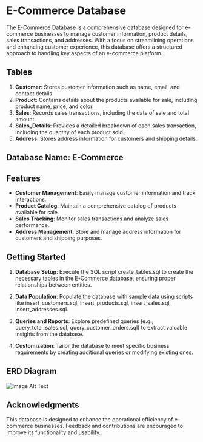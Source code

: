 # E-Commerce Database

The E-Commerce Database is a comprehensive database designed for e-commerce businesses to manage customer information, product details, sales transactions, and addresses. With a focus on streamlining operations and enhancing customer experience, this database offers a structured approach to handling key aspects of an e-commerce platform.

## Tables

1. **Customer**: Stores customer information such as name, email, and contact details.
2. **Product**: Contains details about the products available for sale, including product name, price, and color.
3. **Sales**: Records sales transactions, including the date of sale and total amount.
4. **Sales_Details**: Provides a detailed breakdown of each sales transaction, including the quantity of each product sold.
5. **Address**: Stores address information for customers and shipping details.

## Database Name: E-Commerce

## Features

- **Customer Management**: Easily manage customer information and track interactions.
- **Product Catalog**: Maintain a comprehensive catalog of products available for sale.
- **Sales Tracking**: Monitor sales transactions and analyze sales performance.
- **Address Management**: Store and manage address information for customers and shipping purposes.

## Getting Started

1. **Database Setup**: Execute the SQL script create_tables.sql to create the necessary tables in the E-Commerce database, ensuring proper relationships between entities.

2. **Data Population**: Populate the database with sample data using scripts like insert_customers.sql, insert_products.sql, insert_sales.sql, insert_addresses.sql.

3. **Queries and Reports**: Explore predefined queries (e.g., query_total_sales.sql, query_customer_orders.sql) to extract valuable insights from the database.

4. **Customization**: Tailor the database to meet specific business requirements by creating additional queries or modifying existing ones.

## ERD Diagram
 ![Image Alt Text]([image_url](https://github.com/davoodoli/ecommerse/blob/master/ERD.png))

## Acknowledgments

This database is designed to enhance the operational efficiency of e-commerce businesses. Feedback and contributions are encouraged to improve its functionality and usability.
